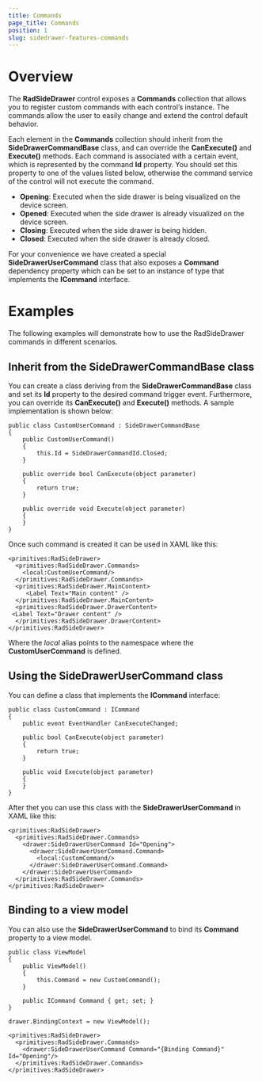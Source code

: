 ```yaml
---
title: Commands
page_title: Commands
position: 1
slug: sidedrawer-features-commands
---
```


# Overview

The **RadSideDrawer** control exposes a **Commands** collection that allows you to
register custom commands with each control’s instance. The commands allow the user to easily change and extend the control default behavior.

Each element in the **Commands** collection should inherit from the **SideDrawerCommandBase** class, and can override the **CanExecute()** and **Execute()** methods. Each command is associated with a certain event, which is represented by the command **Id** property. You should set this property to one of the values listed below, otherwise the command service of the control will not execute the command.

- **Opening**: Executed when the side drawer is being visualized on the device screen.
- **Opened**: Executed when the side drawer is already visualized on the device screen.
- **Closing**: Executed when the side drawer is being hidden.
- **Closed**: Executed when the side drawer is already closed.

For your convenience we have created a special **SideDrawerUserCommand** class that also exposes a **Command** dependency property which can be set to an instance of type that implements the **ICommand** interface.

# Examples

The following examples will demonstrate how to use the RadSideDrawer commands in different scenarios.

## Inherit from the SideDrawerCommandBase class

You can create a class deriving from the **SideDrawerCommandBase** class and set its **Id** property to the desired command trigger event. Furthermore, you can override its **CanExecute()** and **Execute()** methods. A sample implementation is shown below:

	public class CustomUserCommand : SideDrawerCommandBase
	{
	    public CustomUserCommand()
	    {
	        this.Id = SideDrawerCommandId.Closed;
	    }
	
	    public override bool CanExecute(object parameter)
	    {
	        return true;
	    }
	
	    public override void Execute(object parameter)
	    {
	    }
	}

Once such command is created it can be used in XAML like this:

	<primitives:RadSideDrawer>
      <primitives:RadSideDrawer.Commands>
        <local:CustomUserCommand/>
      </primitives:RadSideDrawer.Commands>
      <primitives:RadSideDrawer.MainContent>
         <Label Text="Main content" />
      </primitives:RadSideDrawer.MainContent>
      <primitives:RadSideDrawer.DrawerContent>
	 <Label Text="Drawer content" />
      </primitives:RadSideDrawer.DrawerContent>
    </primitives:RadSideDrawer>

Where the *local* alias points to the namespace where the **CustomUserCommand** is defined.

## Using the SideDrawerUserCommand class

You can define a class that implements the **ICommand** interface:

	public class CustomCommand : ICommand
	{
	    public event EventHandler CanExecuteChanged;
	
	    public bool CanExecute(object parameter)
	    {
	        return true;
	    }
	
	    public void Execute(object parameter)
	    {
	    }
	}

After thet you can use this class with the **SideDrawerUserCommand** in XAML like this:

	<primitives:RadSideDrawer>
	  <primitives:RadSideDrawer.Commands>
	    <drawer:SideDrawerUserCommand Id="Opening">
	      <drawer:SideDrawerUserCommand.Command>
	        <local:CustomCommand/>
	      </drawer:SideDrawerUserCommand.Command>
	    </drawer:SideDrawerUserCommand>
	  </primitives:RadSideDrawer.Commands>
	</primitives:RadSideDrawer>

## Binding to a view model

You can also use the **SideDrawerUserCommand** to bind its **Command** property to a view model.

	public class ViewModel
	{
	    public ViewModel()
	    {
	        this.Command = new CustomCommand();
	    }
	
	    public ICommand Command { get; set; }
	}
	
	drawer.BindingContext = new ViewModel();
	
	<primitives:RadSideDrawer>
	  <primitives:RadSideDrawer.Commands>
	    <drawer:SideDrawerUserCommand Command="{Binding Command}" Id="Opening"/>
	  </primitives:RadSideDrawer.Commands>
	</primitives:RadSideDrawer>
